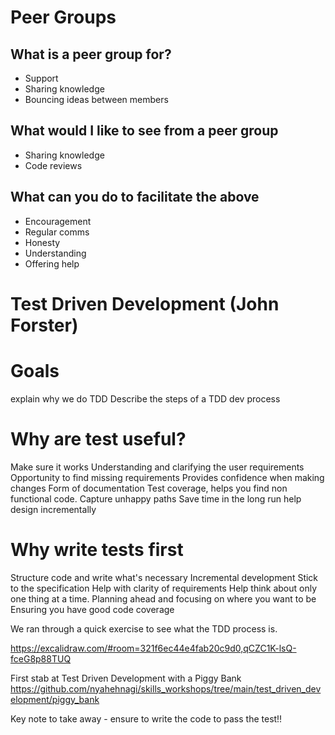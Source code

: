 # Peer Groups

## What is a peer group for?
* Support
* Sharing knowledge
* Bouncing ideas between members

## What would I like to see from a peer group
* Sharing knowledge
* Code reviews

## What can you do to facilitate the above
* Encouragement
* Regular comms
* Honesty
* Understanding
* Offering help

# Test Driven Development (John Forster)

# Goals
explain why we do TDD
Describe the steps of a TDD dev process

# Why are test useful?
Make sure it works
Understanding and clarifying the user requirements
Opportunity to find missing requirements
Provides confidence when making changes
Form of documentation
Test coverage, helps you find non functional code.
Capture unhappy paths
Save time in the long run
help design incrementally

# Why write tests first
Structure code and write what's necessary
Incremental development
Stick to the specification
Help with clarity of requirements
Help think about only one thing at a time.
Planning ahead and focusing on where you want to be
Ensuring you have good code coverage

We ran through a quick exercise to see what the TDD process is.

https://excalidraw.com/#room=321f6ec44e4fab20c9d0,qCZC1K-lsQ-fceG8p88TUQ

First stab at Test Driven Development with a Piggy Bank
https://github.com/nyahehnagi/skills_workshops/tree/main/test_driven_development/piggy_bank

Key note to take away - ensure to write the code to pass the test!!